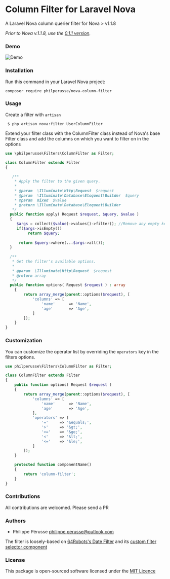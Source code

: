 # Column Filter for Laravel Nova

A Laravel Nova column querier filter for Nova > v1.1.8

*Prior to Nova v.1.1.8, use the [0.1.1 version](https://github.com/philperusse/nova-column-filter/tree/0.1.1).*

### Demo

![Demo](http://g.recordit.co/lzkVNWA5De.gif)

### Installation

Run this command in your Laravel Nova project:

`composer require philperusse/nova-column-filter`

### Usage

Create a filter with `artisan`

```shell 
 $ php artisan nova:filter UserColumnFilter 
 ```
Extend your filter class with the ColumnFilter class instead of Nova's base Filter class and add the columns on which you want to filter on in the options

```php
use \philperusse\Filters\ColumnFilter as Filter;

class ColumnFilter extends Filter
{
  
   /**
    * Apply the filter to the given query.
    *
    * @param  \Illuminate\Http\Request  $request
    * @param  \Illuminate\Database\Eloquent\Builder  $query
    * @param  mixed  $value
    * @return \Illuminate\Database\Eloquent\Builder
   */	 
  public function apply( Request $request, $query, $value )
  {
     $args = collect($value)->values()->filter(); //Remove any empty keys.
     if($args->isEmpty())
          return $query;
		  
      return $query->where(...$args->all());
  }
  
  /**
   * Get the filter's available options.
   *
   * @param  \Illuminate\Http\Request  $request
   * @return array
   */
  public function options( Request $request ) : array
    {
        return array_merge(parent::options($request), [
            'columns' => [
                'name'      => 'Name',
                'age'       => 'Age',
            ]
        ]);
    }
}
```

### Customization

You can customize the operator list by overriding the `operators` key in the filters options.

```php
use philperusse\Filters\ColumnFilter as Filter;

class ColumnFilter extends Filter
{
    public function options( Request $request ) 
    {
        return array_merge(parent::options($request), [
            'columns' => [
                'name'      => 'Name',
                'age'       => 'Age',
            ],
            'operators' => [
                '='     => '&equals;',
                '>'     => '&gt;',
                '>='    => '&ge;',
                '<'     => '&lt;',
                '<='    => '&le;',
            ]
        ]);
    }

    protected function componentName()
    {
        return 'column-filter';
    }
}
```


### Contributions

All contributions are welcomed. Please send a PR

### Authors

* Philippe Pérusse <philippe.perusse@outlook.com>

The filter is loosely-based on [64Robots's Date Filter](https://github.com/64robots/nova-date-filter) and its [custom filter selector component](https://github.com/64robots/nova-date-filter/blob/master/resources/js/components/FilterSelector.vue)

### License

This package is open-sourced software licensed under the [MIT Licence](https://github.com/philperusse/nova-column-filter/blob/master/LICENSE)
 
